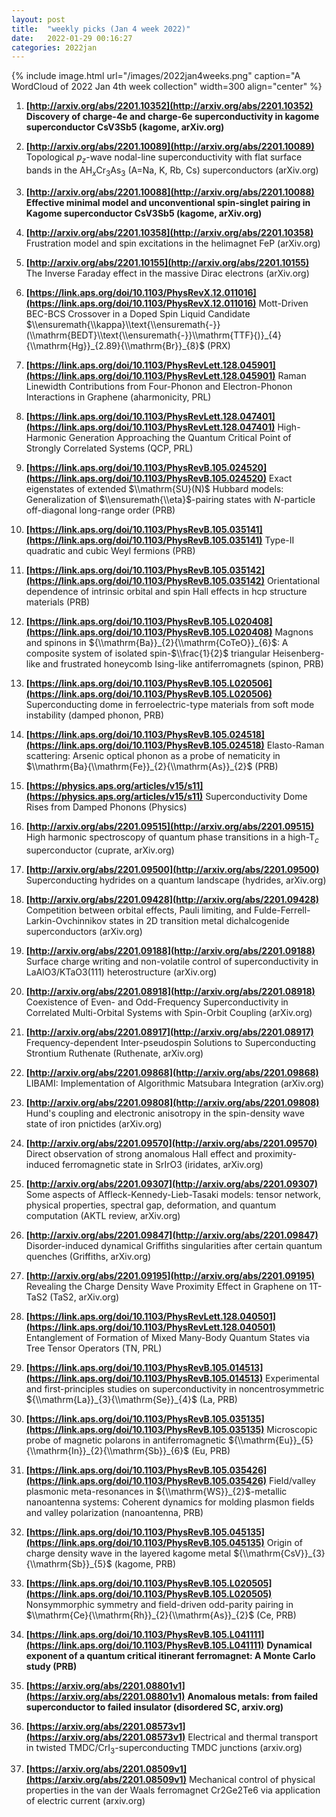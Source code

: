 ```yaml
---
layout: post
title:  "weekly picks (Jan 4 week 2022)"
date:   2022-01-29 00:16:27
categories: 2022jan
---
```


{% include image.html url="/images/2022jan4weeks.png" caption="A WordCloud of 2022 Jan 4th week collection" width=300 align="center" %}



1. **[http://arxiv.org/abs/2201.10352](http://arxiv.org/abs/2201.10352)** **Discovery of charge-4e and charge-6e superconductivity in kagome superconductor CsV3Sb5 (kagome, arXiv.org)**

1. **[http://arxiv.org/abs/2201.10089](http://arxiv.org/abs/2201.10089)** Topological $p_z$-wave nodal-line superconductivity with flat surface bands in the AH$_{x}$Cr${_3}$As${_3}$ (A=Na, K, Rb, Cs) superconductors (arXiv.org)

1. **[http://arxiv.org/abs/2201.10088](http://arxiv.org/abs/2201.10088)** **Effective minimal model and unconventional spin-singlet pairing in Kagome superconductor CsV3Sb5 (kagome, arXiv.org)**

1. **[http://arxiv.org/abs/2201.10358](http://arxiv.org/abs/2201.10358)** Frustration model and spin excitations in the helimagnet FeP (arXiv.org)

1. **[http://arxiv.org/abs/2201.10155](http://arxiv.org/abs/2201.10155)** The Inverse Faraday effect in the massive Dirac electrons (arXiv.org)



1. **[https://link.aps.org/doi/10.1103/PhysRevX.12.011016](https://link.aps.org/doi/10.1103/PhysRevX.12.011016)** Mott-Driven BEC-BCS Crossover in a Doped Spin Liquid Candidate $\\ensuremath{\\kappa}\\text{\\ensuremath{-}}(\\mathrm{BEDT}\\text{\\ensuremath{-}}\\mathrm{TTF}{)}_{4}{\\mathrm{Hg}}_{2.89}{\\mathrm{Br}}_{8}$ (PRX)

1. **[https://link.aps.org/doi/10.1103/PhysRevLett.128.045901](https://link.aps.org/doi/10.1103/PhysRevLett.128.045901)** Raman Linewidth Contributions from Four-Phonon and Electron-Phonon Interactions in Graphene (aharmonicity, PRL)

1. **[https://link.aps.org/doi/10.1103/PhysRevLett.128.047401](https://link.aps.org/doi/10.1103/PhysRevLett.128.047401)** High-Harmonic Generation Approaching the Quantum Critical Point of Strongly Correlated Systems (QCP, PRL)

1. **[https://link.aps.org/doi/10.1103/PhysRevB.105.024520](https://link.aps.org/doi/10.1103/PhysRevB.105.024520)** Exact eigenstates of extended $\\mathrm{SU}(N)$ Hubbard models: Generalization of $\\ensuremath{\\eta}$-pairing states with $N$-particle off-diagonal long-range order (PRB)

1. **[https://link.aps.org/doi/10.1103/PhysRevB.105.035141](https://link.aps.org/doi/10.1103/PhysRevB.105.035141)** Type-II quadratic and cubic Weyl fermions (PRB)

1. **[https://link.aps.org/doi/10.1103/PhysRevB.105.035142](https://link.aps.org/doi/10.1103/PhysRevB.105.035142)** Orientational dependence of intrinsic orbital and spin Hall effects in hcp structure materials (PRB)

1. **[https://link.aps.org/doi/10.1103/PhysRevB.105.L020408](https://link.aps.org/doi/10.1103/PhysRevB.105.L020408)** Magnons and spinons in ${\\mathrm{Ba}}_{2}{\\mathrm{CoTeO}}_{6}$: A composite system of isolated spin-$\\frac{1}{2}$ triangular Heisenberg-like and frustrated honeycomb Ising-like antiferromagnets (spinon, PRB)

1. **[https://link.aps.org/doi/10.1103/PhysRevB.105.L020506](https://link.aps.org/doi/10.1103/PhysRevB.105.L020506)** Superconducting dome in ferroelectric-type materials from soft mode instability (damped phonon, PRB)

1. **[https://link.aps.org/doi/10.1103/PhysRevB.105.024518](https://link.aps.org/doi/10.1103/PhysRevB.105.024518)** Elasto-Raman scattering: Arsenic optical phonon as a probe of nematicity in $\\mathrm{Ba}{\\mathrm{Fe}}_{2}{\\mathrm{As}}_{2}$ (PRB)

1. **[https://physics.aps.org/articles/v15/s11](https://physics.aps.org/articles/v15/s11)** Superconductivity Dome Rises from Damped Phonons (Physics)



1. **[http://arxiv.org/abs/2201.09515](http://arxiv.org/abs/2201.09515)** High harmonic spectroscopy of quantum phase transitions in a high-T$_c$ superconductor (cuprate, arXiv.org)

1. **[http://arxiv.org/abs/2201.09500](http://arxiv.org/abs/2201.09500)** Superconducting hydrides on a quantum landscape (hydrides, arXiv.org)

1. **[http://arxiv.org/abs/2201.09428](http://arxiv.org/abs/2201.09428)** Competition between orbital effects, Pauli limiting, and Fulde-Ferrell-Larkin-Ovchinnikov states in 2D transition metal dichalcogenide superconductors (arXiv.org)

1. **[http://arxiv.org/abs/2201.09188](http://arxiv.org/abs/2201.09188)** Surface charge writing and non-volatile control of superconductivity in LaAlO3/KTaO3(111) heterostructure (arXiv.org)

1. **[http://arxiv.org/abs/2201.08918](http://arxiv.org/abs/2201.08918)** Coexistence of Even- and Odd-Frequency Superconductivity in Correlated Multi-Orbital Systems with Spin-Orbit Coupling (arXiv.org)

1. **[http://arxiv.org/abs/2201.08917](http://arxiv.org/abs/2201.08917)** Frequency-dependent Inter-pseudospin Solutions to Superconducting Strontium Ruthenate (Ruthenate, arXiv.org)

1. **[http://arxiv.org/abs/2201.09868](http://arxiv.org/abs/2201.09868)** LIBAMI: Implementation of Algorithmic Matsubara Integration (arXiv.org)

1. **[http://arxiv.org/abs/2201.09808](http://arxiv.org/abs/2201.09808)** Hund's coupling and electronic anisotropy in the spin-density wave state of iron pnictides (arXiv.org)

1. **[http://arxiv.org/abs/2201.09570](http://arxiv.org/abs/2201.09570)** Direct observation of strong anomalous Hall effect and proximity-induced ferromagnetic state in SrIrO3 (iridates, arXiv.org)

1. **[http://arxiv.org/abs/2201.09307](http://arxiv.org/abs/2201.09307)** Some aspects of Affleck-Kennedy-Lieb-Tasaki models: tensor network, physical properties, spectral gap, deformation, and quantum computation (AKTL review, arXiv.org)

1. **[http://arxiv.org/abs/2201.09847](http://arxiv.org/abs/2201.09847)** Disorder-induced dynamical Griffiths singularities after certain quantum quenches (Griffiths, arXiv.org)

1. **[http://arxiv.org/abs/2201.09195](http://arxiv.org/abs/2201.09195)** Revealing the Charge Density Wave Proximity Effect in Graphene on 1T-TaS2 (TaS2, arXiv.org)



1. **[https://link.aps.org/doi/10.1103/PhysRevLett.128.040501](https://link.aps.org/doi/10.1103/PhysRevLett.128.040501)** Entanglement of Formation of Mixed Many-Body Quantum States via Tree Tensor Operators (TN, PRL)

1. **[https://link.aps.org/doi/10.1103/PhysRevB.105.014513](https://link.aps.org/doi/10.1103/PhysRevB.105.014513)** Experimental and first-principles studies on superconductivity in noncentrosymmetric ${\\mathrm{La}}_{3}{\\mathrm{Se}}_{4}$ (La, PRB)

1. **[https://link.aps.org/doi/10.1103/PhysRevB.105.035135](https://link.aps.org/doi/10.1103/PhysRevB.105.035135)** Microscopic probe of magnetic polarons in antiferromagnetic ${\\mathrm{Eu}}_{5}{\\mathrm{In}}_{2}{\\mathrm{Sb}}_{6}$ (Eu, PRB)

1. **[https://link.aps.org/doi/10.1103/PhysRevB.105.035426](https://link.aps.org/doi/10.1103/PhysRevB.105.035426)** Field/valley plasmonic meta-resonances in ${\\mathrm{WS}}_{2}$-metallic nanoantenna systems: Coherent dynamics for molding plasmon fields and valley polarization (nanoantenna, PRB)

1. **[https://link.aps.org/doi/10.1103/PhysRevB.105.045135](https://link.aps.org/doi/10.1103/PhysRevB.105.045135)** Origin of charge density wave in the layered kagome metal ${\\mathrm{CsV}}_{3}{\\mathrm{Sb}}_{5}$ (kagome, PRB)

1. **[https://link.aps.org/doi/10.1103/PhysRevB.105.L020505](https://link.aps.org/doi/10.1103/PhysRevB.105.L020505)** Nonsymmorphic symmetry and field-driven odd-parity pairing in $\\mathrm{Ce}{\\mathrm{Rh}}_{2}{\\mathrm{As}}_{2}$ (Ce, PRB)

1. **[https://link.aps.org/doi/10.1103/PhysRevB.105.L041111](https://link.aps.org/doi/10.1103/PhysRevB.105.L041111)** **Dynamical exponent of a quantum critical itinerant ferromagnet: A Monte Carlo study (PRB)**



1. **[https://arxiv.org/abs/2201.08801v1](https://arxiv.org/abs/2201.08801v1)** **Anomalous metals: from failed superconductor to failed insulator  (disordered SC, arxiv.org)**

1. **[https://arxiv.org/abs/2201.08573v1](https://arxiv.org/abs/2201.08573v1)** Electrical and thermal transport in twisted TMDC/CrI$_3$-superconducting TMDC junctions (arxiv.org)

1. **[https://arxiv.org/abs/2201.08509v1](https://arxiv.org/abs/2201.08509v1)** Mechanical control of physical properties in the van der Waals ferromagnet Cr2Ge2Te6 via application of electric current (arxiv.org)
